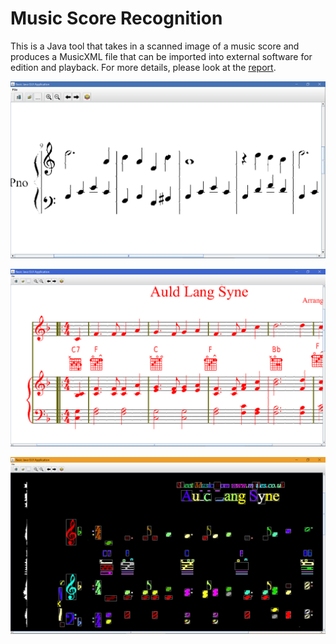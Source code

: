 # Music Score Recognition

This is a Java tool that takes in a scanned image of a music score and produces a MusicXML file that can be imported into external software for edition and playback. For more details, please look at the [report](Report/Report.pdf).

![Stave removal](/Screenshots/Stave%20removal/Fujinaga%20Diss.png)

![Bar line detection](/Screenshots/Bar%20line%20detection/Correct.png)

![Connected component analysis](/Screenshots/CCA/Bounding%20boxes.png)
